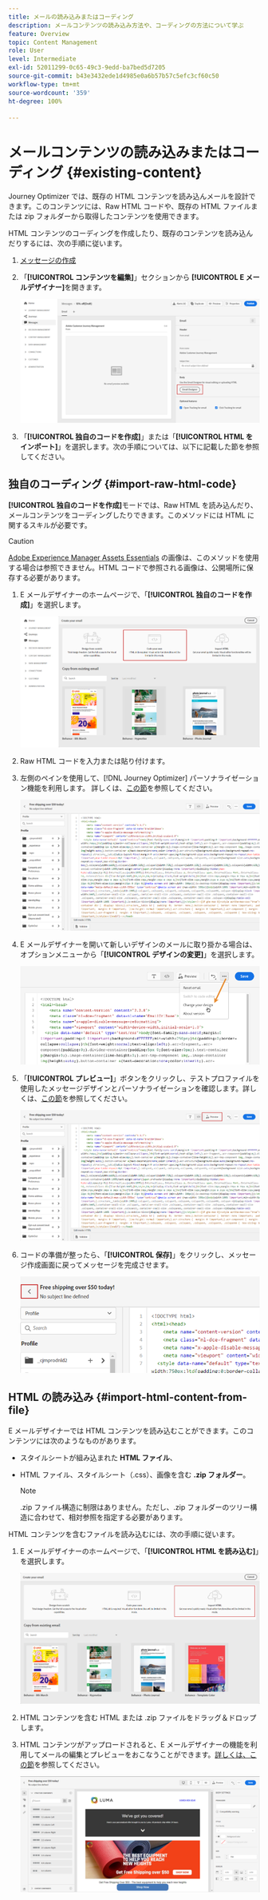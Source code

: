 ```yaml
---
title: メールの読み込みまたはコーディング
description: メールコンテンツの読み込み方法や、コーディングの方法について学ぶ
feature: Overview
topic: Content Management
role: User
level: Intermediate
exl-id: 52011299-0c65-49c3-9edd-ba7bed5d7205
source-git-commit: b43e3432ede1d4985e0a6b57b57c5efc3cf60c50
workflow-type: tm+mt
source-wordcount: '359'
ht-degree: 100%

---
```


# メールコンテンツの読み込みまたはコーディング {#existing-content}

Journey Optimizer では、既存の HTML コンテンツを読み込んメールを設計できます。このコンテンツには、Raw HTML コードや、既存の HTML ファイルまたは zip フォルダーから取得したコンテンツを使用できます。

HTML コンテンツのコーディングを作成したり、既存のコンテンツを読み込んだりするには、次の手順に従います。

1. [メッセージの作成](create-message.md)

1. 「**[!UICONTROL コンテンツを編集]**」セクションから **[!UICONTROL E メールデザイナー]**&#x200B;を開きます。

   ![](assets/import-html_1.png)

1. 「**[!UICONTROL 独自のコードを作成]**」または「**[!UICONTROL HTML をインポート]**」を選択します。次の手順については、以下に記載した節を参照してください。

## 独自のコーディング {#import-raw-html-code}

**[!UICONTROL 独自のコードを作成]**&#x200B;モードでは、Raw HTML を読み込んだり、メールコンテンツをコーディングしたりできます。このメソッドには HTML に関するスキルが必要です。

>[!CAUTION]
>
> [Adobe Experience Manager Assets Essentials](assets-essentials.md) の画像は、このメソッドを使用する場合は参照できません。HTML コードで参照される画像は、公開場所に保存する必要があります。

1. E メールデザイナーのホームページで、「**[!UICONTROL 独自のコードを作成]**」を選択します。

   ![](assets/code-your-own.png)

1. Raw HTML コードを入力または貼り付けます。

1. 左側のペインを使用して、[!DNL Journey Optimizer] パーソナライゼーション機能を利用します。
詳しくは、[この節](../personalization/personalize.md)を参照してください。

   ![](assets/code-editor.png)

1. E メールデザイナーを開いて新しいデザインのメールに取り掛かる場合は、オプションメニューから「**[!UICONTROL デザインの変更]**」を選択します。

   ![](assets/code-editor-change-design.png)

1. 「**[!UICONTROL プレビュー]**」ボタンをクリックし、テストプロファイルを使用したメッセージデザインとパーソナライゼーションを確認します。詳しくは、[この節](preview.md)を参照してください。

   ![](assets/code-editor-preview.png)

1. コードの準備が整ったら、「**[!UICONTROL 保存]**」をクリックし、メッセージ作成画面に戻ってメッセージを完成させます。

   ![](assets/code-editor-save.png)

## HTML の読み込み {#import-html-content-from-file}

E メールデザイナーでは HTML コンテンツを読み込むことができます。このコンテンツには次のようなものがあります。

* スタイルシートが組み込まれた **HTML ファイル**、
* HTML ファイル、スタイルシート（.css）、画像を含む **.zip フォルダー**。

   >[!NOTE]
   >
   >.zip ファイル構造に制限はありません。ただし、.zip フォルダーのツリー構造に合わせて、相対参照を指定する必要があります。

HTML コンテンツを含むファイルを読み込むには、次の手順に従います。

1. E メールデザイナーのホームページで、「**[!UICONTROL HTML を読み込む]**」を選択します。

   ![](assets/import-html_2.png)

1. HTML コンテンツを含む HTML または .zip ファイルをドラッグ＆ドロップします。

1. HTML コンテンツがアップロードされると、E メールデザイナーの機能を利用してメールの編集とプレビューをおこなうことができます。[詳しくは、この節](create-email-content.md)を参照してください。

   ![](assets/html-imported.png)
